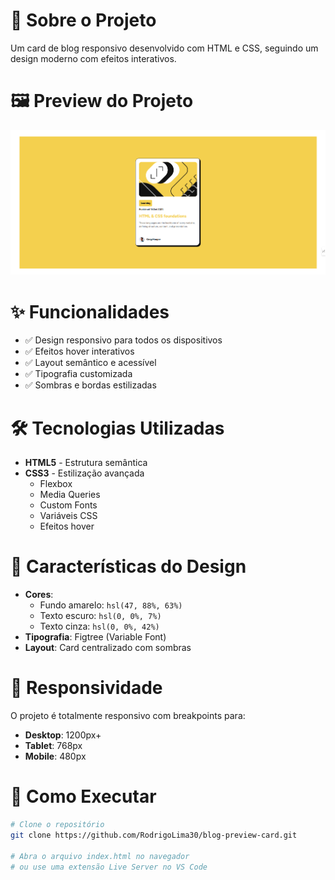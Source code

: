 # 🎯 Sobre o Projeto

Um card de blog responsivo desenvolvido com HTML e CSS, seguindo um design moderno com efeitos interativos.

# 🖼️ Preview do Projeto

![Blog Preview Card](./assets/images/preview.png.png)

# ✨ Funcionalidades

- ✅ Design responsivo para todos os dispositivos
- ✅ Efeitos hover interativos
- ✅ Layout semântico e acessível
- ✅ Tipografia customizada
- ✅ Sombras e bordas estilizadas

# 🛠️ Tecnologias Utilizadas

- **HTML5** - Estrutura semântica
- **CSS3** - Estilização avançada
  - Flexbox
  - Media Queries
  - Custom Fonts
  - Variáveis CSS
  - Efeitos hover

# 🎨 Características do Design

- **Cores**:
  - Fundo amarelo: `hsl(47, 88%, 63%)`
  - Texto escuro: `hsl(0, 0%, 7%)`
  - Texto cinza: `hsl(0, 0%, 42%)`
- **Tipografia**: Figtree (Variable Font)
- **Layout**: Card centralizado com sombras

# 📱 Responsividade

O projeto é totalmente responsivo com breakpoints para:

- **Desktop**: 1200px+
- **Tablet**: 768px
- **Mobile**: 480px

# 🚀 Como Executar

```bash
# Clone o repositório
git clone https://github.com/RodrigoLima30/blog-preview-card.git

# Abra o arquivo index.html no navegador
# ou use uma extensão Live Server no VS Code
```
